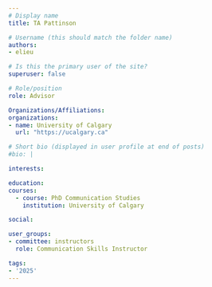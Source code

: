 ```yaml
---
# Display name
title: TA Pattinson

# Username (this should match the folder name)
authors:
- elieu

# Is this the primary user of the site?
superuser: false

# Role/position
role: Advisor

Organizations/Affiliations:
organizations:
- name: University of Calgary
  url: "https://ucalgary.ca"

# Short bio (displayed in user profile at end of posts)
#bio: |

interests:

education:
courses:
  - course: PhD Communication Studies 
    institution: University of Calgary

social:

user_groups:
- committee: instructors
  role: Communication Skills Instructor

tags:
- '2025'
---
```

